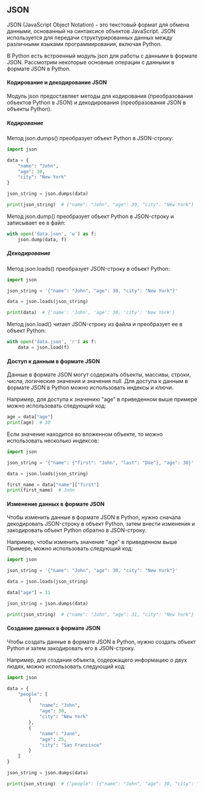 ## JSON

JSON (JavaScript Object Notation) - это текстовый формат для обмена данными, основанный на синтаксисе объектов JavaScript. JSON используется для передачи структурированных данных между различными языками программирования, включая Python.

В Python есть встроенный модуль json для работы с данными в формате JSON. Рассмотрим некоторые основные операции с данными в формате JSON в Python.

#### Кодирование и декодирование JSON

Модуль json предоставляет методы для кодирования (преобразования объектов Python в JSON) и декодирования (преобразования JSON в объекты Python).

##### Кодирование

Метод json.dumps() преобразует объект Python в JSON-строку:

```python
import json

data = {
    "name": "John",
    "age": 30,
    "city": "New York"
}

json_string = json.dumps(data)

print(json_string)  # {"name": "John", "age": 30, "city": "New York"}
```

Метод json.dump() преобразует объект Python в JSON-строку и записывает ее в файл:

```python
with open('data.json', 'w') as f:
    json.dump(data, f)
```

##### Декодирование

Метод json.loads() преобразует JSON-строку в объект Python:

```python
import json

json_string = '{"name": "John", "age": 30, "city": "New York"}'

data = json.loads(json_string)

print(data)  # {'name': 'John', 'age': 30, 'city': 'New York'}
```

Метод json.load() читает JSON-строку из файла и преобразует ее в объект Python:

```python
with open('data.json', 'r') as f:
    data = json.load(f)
```

#### Доступ к данным в формате JSON

Данные в формате JSON могут содержать объекты, массивы, строки, числа, логические значения и значения null. Для доступа к данным в формате JSON в Python можно использовать индексы и ключи.

Например, для доступа к значению "age" в приведенном выше примере можно использовать следующий код:

```python
age = data["age"]
print(age)  # 30
```

Если значение находится во вложенном объекте, то можно использовать несколько индексов:

```python
import json

json_string = '{"name": {"first": "John", "last": "Doe"}, "age": 30}'

data = json.loads(json_string)

first_name = data["name"]["first"]
print(first_name)  # John
```

#### Изменение данных в формате JSON

Чтобы изменить данные в формате JSON в Python, нужно сначала декодировать JSON-строку в объект Python, затем внести изменения и закодировать объект Python обратно в JSON-строку.

Например, чтобы изменить значение "age" в приведенном выше Примере, можно использовать следующий код:

```python
import json

json_string = '{"name": "John", "age": 30, "city": "New York"}'

data = json.loads(json_string)

data["age"] = 31

json_string = json.dumps(data)

print(json_string)  # {"name": "John", "age": 31, "city": "New York"}
```

#### Создание данных в формате JSON

Чтобы создать данные в формате JSON в Python, нужно создать объект Python и затем закодировать его в JSON-строку.

Например, для создания объекта, содержащего информацию о двух людях, можно использовать следующий код:

```python
import json

data = {
    "people": [
        {
            "name": "John",
            "age": 30,
            "city": "New York"
        },
        {
            "name": "Jane",
            "age": 25,
            "city": "San Francisco"
        }
    ]
}

json_string = json.dumps(data)

print(json_string)  # {"people": [{"name": "John", "age": 30, "city": "New York"}, {"name": "Jane", "age": 25, "city": "San Francisco"}]}
